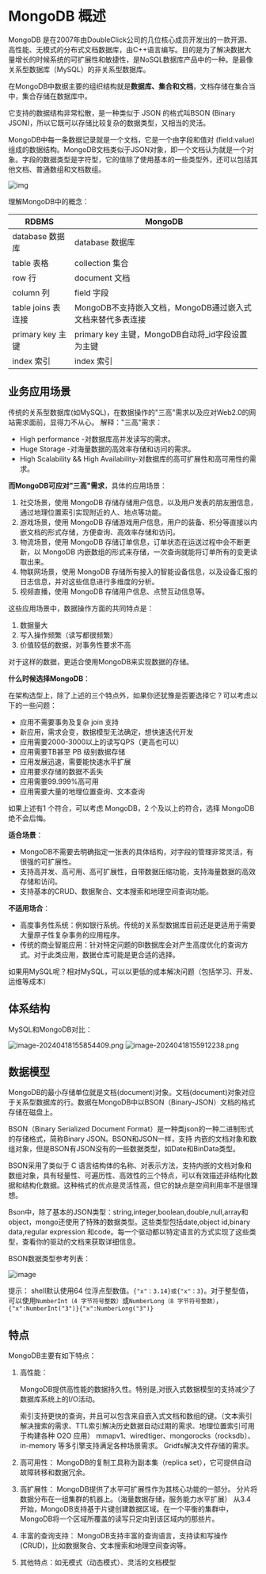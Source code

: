 # MongoDB 概述


MongoDB 是在2007年由DoubleClick公司的几位核心成员开发出的一款开源、高性能、无模式的分布式文档数据库，由C++语言编写。目的是为了解决数据大量增长的时候系统的可扩展性和敏捷性，是NoSQL数据库产品中的一种。是最像关系型数据库（MySQL）的非关系型数据库。

在MongoDB中数据主要的组织结构就是**数据库、集合和文档**，文档存储在集合当中，集合存储在数据库中。

它支持的数据结构非常松散，是一种类似于 JSON 的格式叫BSON (Binary JSON)，所以它既可以存储比较复杂的数据类型，又相当的灵活。

MongoDB中每一条数据记录就是一个文档，它是一个由字段和值对 (field:value) 组成的数据结构。MongoDB文档类似于JSON对象，即一个文档认为就是一个对象。字段的数据类型是字符型，它的值除了使用基本的一些类型外，还可以包括其他文档、普通数组和文档数组。

![img](https://fastly.jsdelivr.net/gh/LetengZzz/img@main/tc2/img202409252346684.png)

理解MongoDB中的概念：

| RDBMS              | MongoDB                                                    |
| ------------------ | ---------------------------------------------------------- |
| database 数据库    | database 数据库                                            |
| table 表格         | collection 集合                                            |
| row 行             | document 文档                                              |
| column 列          | field 字段                                                 |
| table joins 表连接 | MongoDB不支持嵌入文档，MongoDB通过嵌入式文档来替代多表连接 |
| primary key 主键   | primary key 主键，MongoDB自动将_id字段设置为主键           |
| index 索引         | index 索引                                                 |

## 业务应用场景

传统的关系型数据库(如MySQL)，在数据操作的"三高"需求以及应对Web2.0的网站需求面前，显得力不从心。
解释："三高"需求：

- High performance -对数据库高并发读写的需求。
- Huge Storage -对海量数据的高效率存储和访问的需求。
- High Scalability && High Availability-对数据库的高可扩展性和高可用性的需求。

**而MongoDB可应对"三高"需求**，具体的应用场景：

1. 社交场景，使用 MongoDB 存储存储用户信息，以及用户发表的朋友圈信息，通过地理位置索引实现附近的人、地点等功能。
2. 游戏场景，使用 MongoDB 存储游戏用户信息，用户的装备、积分等直接以内嵌文档的形式存储，方便查询、高效率存储和访问。
3. 物流场景，使用 MongoDB 存储订单信息，订单状态在运送过程中会不断更新，以 MongoDB 内嵌数组的形式来存储，一次查询就能将订单所有的变更读取出来。
4. 物联网场景，使用 MongoDB 存储所有接入的智能设备信息，以及设备汇报的日志信息，并对这些信息进行多维度的分析。
5. 视频直播，使用 MongoDB 存储用户信息、点赞互动信息等。

这些应用场景中，数据操作方面的共同特点是：

1. 数据量大
2. 写入操作频繁（读写都很频繁）
3. 价值较低的数据，对事务性要求不高

对于这样的数据，更适合使用MongoDB来实现数据的存储。

**什么时候选择MongoDB**：

在架构选型上，除了上述的三个特点外，如果你还犹豫是否要选择它？可以考虑以下的一些问题：

- 应用不需要事务及复杂 join 支持
- 新应用，需求会变，数据模型无法确定，想快速迭代开发
- 应用需要2000-3000以上的读写QPS（更高也可以）
- 应用需要TB甚至 PB 级别数据存储
- 应用发展迅速，需要能快速水平扩展
- 应用要求存储的数据不丢失
- 应用需要99.999%高可用
- 应用需要大量的地理位置查询、文本查询

如果上述有1 个符合，可以考虑 MongoDB，2 个及以上的符合，选择 MongoDB 绝不会后悔。

**适合场景**：

- MongoDB不需要去明确指定一张表的具体结构，对字段的管理非常灵活，有很强的可扩展性。
- 支持高并发、高可用、高可扩展性，自带数据压缩功能，支持海量数据的高效存储和访问。
- 支持基本的CRUD、数据聚合、文本搜索和地理空间查询功能。

**不适用场合**：

- 高度事务性系统：例如银行系统。传统的关系型数据库目前还是更适用于需要大量原子性复杂事务的应用程序。
- 传统的商业智能应用：针对特定问题的BI数据库会对产生高度优化的查询方式。对于此类应用，数据仓库可能是更合适的选择。

如果用MySQL呢？相对MySQL，可以以更低的成本解决问题（包括学习、开发、运维等成本）

## 体系结构

MySQL和MongoDB对比：

![image-20240418155854409.png](https://fastly.jsdelivr.net/gh/LetengZzz/img@main/tc2/img202409291621393.png)
![image-20240418155912238.png](https://fastly.jsdelivr.net/gh/LetengZzz/img@main/tc2/img202409291621624.png)

## 数据模型

MongoDB的最小存储单位就是文档(document)对象。文档(document)对象对应于关系型数据库的行。数据在MongoDB中以BSON（Binary-JSON）文档的格式存储在磁盘上。

BSON（Binary Serialized Document Format）是一种类json的一种二进制形式的存储格式，简称Binary JSON。BSON和JSON一样，支持
内嵌的文档对象和数组对象，但是BSON有JSON没有的一些数据类型，如Date和BinData类型。

BSON采用了类似于 C 语言结构体的名称、对表示方法，支持内嵌的文档对象和数组对象，具有轻量性、可遍历性、高效性的三个特点，可以有效描述非结构化数据和结构化数据。这种格式的优点是灵活性高，但它的缺点是空间利用率不是很理想。

Bson中，除了基本的JSON类型：string,integer,boolean,double,null,array和object，mongo还使用了特殊的数据类型。这些类型包括date,object id,binary data,regular expression 和code。每一个驱动都以特定语言的方式实现了这些类型，查看你的驱动的文档来获取详细信息。

BSON数据类型参考列表：

![image](https://fastly.jsdelivr.net/gh/LetengZzz/img@main/tc2/img202409291621207.png)

提示：
shell默认使用64 位浮点型数值。`{"x"：3.14}或{"x"：3}`。对于整型值，可以使用`NumberInt（4 字节符号整数）`或`NumberLong（8 字节符号整数）`，`{"x":NumberInt("3")}{"x":NumberLong("3")}`

## 特点

MongoDB主要有如下特点：

1. 高性能：

   MongoDB提供高性能的数据持久性。特别是,对嵌入式数据模型的支持减少了数据库系统上的I/O活动。

   索引支持更快的查询，并且可以包含来自嵌入式文档和数组的键。（文本索引解决搜索的需求、TTL索引解决历史数据自动过期的需求、地理位置索引可用于构建各种 O2O 应用）
   mmapv1、wiredtiger、mongorocks（rocksdb）、in-memory 等多引擎支持满足各种场景需求。
   Gridfs解决文件存储的需求。

2. 高可用性：
   MongoDB的复制工具称为副本集（replica set），它可提供自动故障转移和数据冗余。

3. 高扩展性：
   MongoDB提供了水平可扩展性作为其核心功能的一部分。
   分片将数据分布在一组集群的机器上。（海量数据存储，服务能力水平扩展）
   从3.4开始，MongoDB支持基于片键创建数据区域。在一个平衡的集群中，MongoDB将一个区域所覆盖的读写只定向到该区域内的那些片。

4. 丰富的查询支持：
   MongoDB支持丰富的查询语言，支持读和写操作(CRUD)，比如数据聚合、文本搜索和地理空间查询等。

5. 其他特点：如无模式（动态模式）、灵活的文档模型
